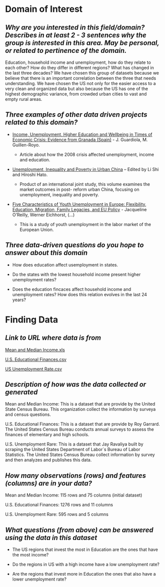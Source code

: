 # **Domain of Interest**

## _Why are you interested in this field/domain? Describes in at least 2 - 3 sentences why the group is interested in this area. May be personal, or related to pertinence of the domain._

Education, household income and unemployment, how do they relate to each other? How do they differ in different regions? What has changed in the last three decades? We have chosen this group of datasets because we believe that there is an important correlation between the three that needs understanding. We have chosen the US not only for the easier access to a very clean and organized data but also because the US has one of the highest demographic variance, from crowded urban cities to vast and empty rural areas.

## _Three examples of other data driven projects related to this domain?_

- [Income, Unemployment, Higher Education and Wellbeing in Times of Economic Crisis: Evidence from Granada (Spain)](https://link.springer.com/article/10.1007/s11205-014-0598-6) - J. Guardiola, M. Guillen-Royo.

    - Article about how the 2008 crisis affected unemployment, income and education.

- [Unemployment, Inequality and Poverty in Urban China](https://books.google.es/books?hl=es&lr=&id=uXR_AgAAQBAJ&oi=fnd&pg=PP1&dq=education+household+income+unemployment&ots=u3mVhRYCqV&sig=zqTCstR6fAIpROQ2V-zpMP6sJcM#v=onepage&q=education%20household%20income%20unemployment&f=false) – Edited by Li Shi and Hiroshi Hato.

    - Product of an international joint study, this volume examines the market outcomes in post- reform urban China, focusing on unemployment, inequality and poverty.

- [Five Characteristics of Youth Unemployment in Europe: Flexibility, Education, Migration, Family Legacies, and EU Policy](https://journals.sagepub.com/doi/epub/10.1177/2158244015574962) - Jacqueline O’Reilly, Werner Eichhorst, (...)

    - This is a study of youth unemployment in the labor market of the European Union.

## _Three data-driven questions do you hope to answer about this domain_

- How does education affect usemployment in states.

- Do the states with the lowest household income present higher
unemployment rates?

- Does the education fincaces affect household income and unemployment rates?
How does this relation evolves in the last 24 years?

# **Finding Data**

## _Link to URL where data is from_

[Mean and Median Income.xls](https://www2.census.gov/programs-surveys/cps/tables/time-series/historical-income-households/h08.xls) 

[U.S. Educational Finances.csv](https://www.kaggle.com/noriuk/us-educational-finances)

[US Unemployment Rate.csv](https://www.kaggle.com/jayrav13/unemployment-by-county-us/data)

## _Description of how was the data collected or generated_

Mean and Median Income: This is a dataset that are provide by the United State Census Bureau. This organization collect the information by surveya and census questions.

U.S. Educational Finances: This is a dataset that are provide by Roy Garrard. The United States Census Bureau conducts annual surveys to assess the finances of elementary and high schools.

U.S. Unemployment Rare: This is a dataset that Jay Ravaliya built by scraping the United States Department of Labor´s Bureau of Labor Statistics. The United States Census Bureau collect information by survey and then analyzes and publishes this data.

## _How many observations (rows) and features (columns) are in your data?_

Mean and Median Income: 115 rows and 75 columns (initial dataset)

U.S. Educational Finances: 1276 rows and 11 columns

U.S. Unemployment Rare: 595 rows and 5 columns

## _What questions (from above) can be answered using the data in this dataset_

- The US regions that invest the most in Education are the ones that have the most income? 

- Do the regions in US with a high income have a low unemployment rate?

- Are the regions that invest more in Education the ones that also have a lower unemployment rate?

